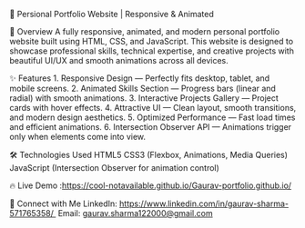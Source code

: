🌟 Persional Portfolio Website | Responsive & Animated

🚀 Overview A fully responsive, animated, and modern personal portfolio website built using HTML, CSS, and JavaScript. This website is designed to showcase professional skills, technical expertise, and creative projects with beautiful UI/UX and smooth animations across all devices.

✨ Features 1. Responsive Design — Perfectly fits desktop, tablet, and mobile screens. 2. Animated Skills Section — Progress bars (linear and radial) with smooth animations. 3. Interactive Projects Gallery — Project cards with hover effects. 4. Attractive UI — Clean layout, smooth transitions, and modern design aesthetics. 5. Optimized Performance — Fast load times and efficient animations. 6. Intersection Observer API — Animations trigger only when elements come into view.

🛠️ Technologies Used HTML5 CSS3 (Flexbox, Animations, Media Queries) JavaScript (Intersection Observer for animation control)

🔥 Live Demo :https://cool-notavailable.github.io/Gaurav-portfolio.github.io/

💬 Connect with Me LinkedIn: https://www.linkedin.com/in/gaurav-sharma-571765358/ 
Email: gaurav.sharma122000@gmail.com
